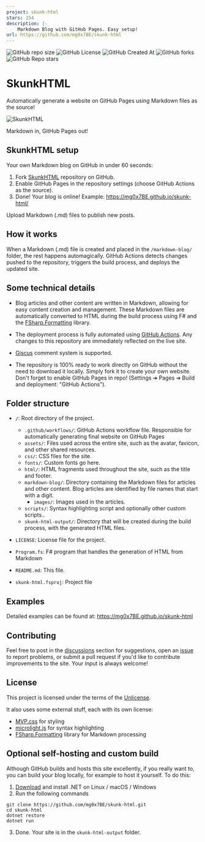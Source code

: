 ```yaml
---
project: skunk-html
stars: 154
description: |-
    Markdown Blog with GitHub Pages. Easy setup!
url: https://github.com/mg0x7BE/skunk-html
---
```



![GitHub repo size](https://img.shields.io/github/repo-size/mg0x7BE/skunk-html)
![GitHub License](https://img.shields.io/github/license/mg0x7BE/skunk-html)
![GitHub Created At](https://img.shields.io/github/created-at/mg0x7BE/skunk-html)
![GitHub forks](https://img.shields.io/github/forks/mg0x7BE/skunk-html)
![GitHub Repo stars](https://img.shields.io/github/stars/mg0x7BE/skunk-html)

# SkunkHTML

Automatically generate a website on GitHub Pages using Markdown files as the source!

![SkunkHTML](https://mg0x7BE.github.io/skunk-html/images/skunk-final.png)

Markdown in, GitHub Pages out!

## SkunkHTML setup
Your own Markdown blog on GitHub in under 60 seconds:

1. Fork [SkunkHTML](https://github.com/mg0x7BE/skunk-html) repository on GitHub.
2. Enable GitHub Pages in the repository settings (choose GitHub Actions as the source).
3. Done! Your blog is online! Example: https://mg0x7BE.github.io/skunk-html/

Upload Markdown (.md) files to publish new posts.

## How it works

When a Markdown (.md) file is created and placed in the `/markdown-blog/` folder, the rest happens automagically. GitHub Actions detects changes pushed to the repository, triggers the build process, and deploys the updated site.

## Some technical details

- Blog articles and other content are written in Markdown, allowing for easy content creation and management. These Markdown files are automatically converted to HTML during the build process using F# and the [FSharp.Formatting](https://github.com/fsprojects/FSharp.Formatting) library.

- The deployment process is fully automated using [GitHub Actions](https://github.com/features/actions). Any changes to this repository are immediately reflected on the live site.

- [Giscus](https://giscus.app/) comment system is supported.

- The repository is 100% ready to work directly on GitHub without the need to download it locally. Simply fork it to create your own website. Don't forget to enable GitHub Pages in repo! (Settings ➔ Pages ➔ Build and deployment: "GitHub Actions").

## Folder structure

- `/`: Root directory of the project.

    - `.github/workflows/`: GitHub Actions workflow file. Responsible for automatically generating final website on GitHub Pages
    - `assets/`: Files used across the entire site, such as the avatar, favicon, and other shared resources.
    - `css/`: CSS files for the site.
    - `fonts/`: Custom fonts go here.
    - `html/`: HTML fragments used throughout the site, such as the title and footer.
    - `markdown-blog/`: Directory containing the Markdown files for articles and other content. Blog articles are identified by file names that start with a digit.
        - `images/`:  Images used in the articles.
    - `scripts/`: Syntax highlighting script and optionally other custom scripts..
    - `skunk-html-output/`: Directory that will be created during the build process, with the generated HTML files.

- `LICENSE`: License file for the project.
- `Program.fs`: F# program that handles the generation of HTML from Markdown
- `README.md`: This file.
- `skunk-html.fsproj`: Project file

## Examples

Detailed examples can be found at: https://mg0x7BE.github.io/skunk-html

## Contributing

Feel free to post in the [discussions](https://github.com/mg0x7BE/skunk-html/discussions) section for suggestions, open an [issue](https://github.com/mg0x7BE/skunk-html/issues) to report problems, or submit a pull request if you'd like to contribute improvements to the site. Your input is always welcome!

## License

This project is licensed under the terms of the [Unlicense](https://en.wikipedia.org/wiki/Unlicense).

It also uses some external stuff, each with its own license:

- [MVP.css](https://github.com/andybrewer/mvp) for styling
- [microlight.js](https://github.com/asvd/microlight) for syntax highlighting
- [FSharp.Formatting](https://github.com/fsprojects/FSharp.Formatting) library for Markdown processing

## Optional self-hosting and custom build

Although GitHub builds and hosts this site excellently, if you really want to, you can build your blog locally, for example to host it yourself. To do this:

1. [Download](https://dotnet.microsoft.com/en-us/download) and install .NET on Linux / macOS / Windows 
2. Run the following commands
```
git clone https://github.com/mg0x7BE/skunk-html.git
cd skunk-html
dotnet restore
dotnet run
```
3. Done. Your site is in the `skunk-html-output` folder.

